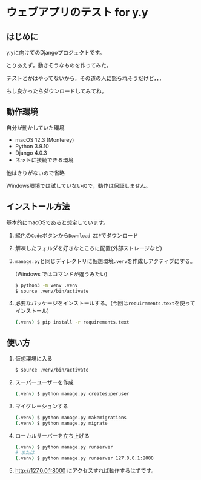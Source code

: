 # ウェブアプリのテスト for y.y

## はじめに

y.yに向けてのDjangoプロジェクトです。

とりあえず，動きそうなものを作ってみた。

テストとかはやってないから，その道の人に怒られそうだけど，，，

もし良かったらダウンロードしてみてね。


## 動作環境

自分が動かしていた環境

- macOS 12.3 (Monterey)
- Python 3.9.10
- Django 4.0.3
- ネットに接続できる環境

他はきりがないので省略

Windows環境では試していないので，動作は保証しません。

## インストール方法

基本的にmacOSであると想定しています。

1. 緑色の`Code`ボタンから`Download ZIP`でダウンロード
1. 解凍したフォルダを好きなところに配置(外部ストレージなど)
1. `manage.py`と同じディレクトリに仮想環境`.venv`を作成しアクティブにする。

   (Windows ではコマンドが違うみたい)

    ```bash
    $ python3 -m venv .venv
    $ source .venv/bin/activate
    ```

2. 必要なパッケージをインストールする。(今回は`requirements.text`を使ってインストール)

    ```bash
    (.venv) $ pip install -r requirements.text
    ```

## 使い方

1. 仮想環境に入る

    ```bash
    $ source .venv/bin/activate
    ```

1. スーパーユーザーを作成

    ```bash
    (.venv) $ python manage.py createsuperuser
    ```

1. マイグレーションする

    ```bash
    (.venv) $ python manage.py makemigrations
    (.venv) $ python manage.py migrate
    ```

1. ローカルサーバーを立ち上げる

    ```bash
    (.venv) $ python manage.py runserver
    # または
    (.venv) $ python manage.py runserver 127.0.0.1:8000
    ```

1. http://127.0.0.1:8000 にアクセスすれば動作するはずです。

